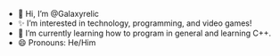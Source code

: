 - 👋 Hi, I’m @Galaxyrelic
- ✨ I’m interested in technology, programming, and video games!
- 🌱 I’m currently learning how to program in general and learning C++.
- 😄 Pronouns: He/Him

